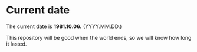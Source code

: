 # Current date

The current date is **1981.10.06.** (YYYY.MM.DD.)

This repository will be good when the world ends, so we will know how long it lasted.